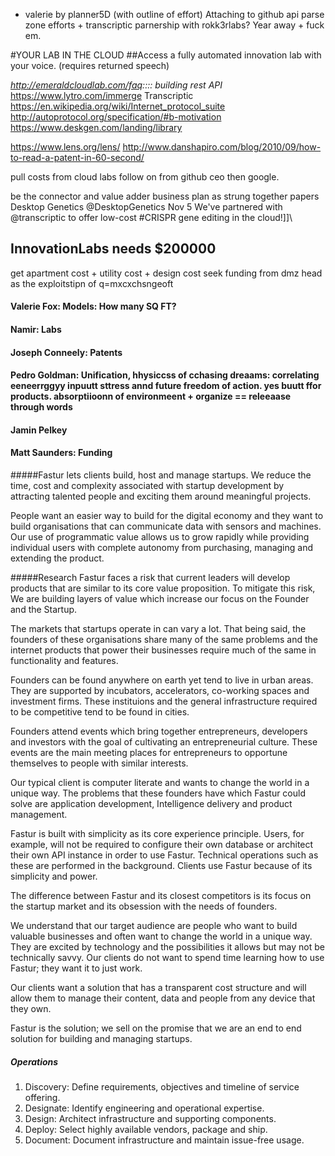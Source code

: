 - valerie by planner5D (with outline of effort)
Attaching to github
api parse zone efforts + transcriptic
parnership with rokk3rlabs? Year away + fuck em.

#YOUR LAB IN THE CLOUD
##Access a fully automated innovation lab with your voice. (requires returned speech)

*http://emeraldcloudlab.com/faq:::: building rest API*
https://www.lytro.com/immerge
Transcriptic
https://en.wikipedia.org/wiki/Internet_protocol_suite
http://autoprotocol.org/specification/#b-motivation
https://www.deskgen.com/landing/library

https://www.lens.org/lens/
http://www.danshapiro.com/blog/2010/09/how-to-read-a-patent-in-60-second/

pull costs from cloud labs
follow on from github ceo then google.

be the connector and value adder
business plan as strung together papers
Desktop Genetics ‏@DesktopGenetics  Nov 5
We've partnered with @transcriptic to offer low-cost #CRISPR gene editing in the cloud!]]\


## InnovationLabs needs $200000
get apartment cost + utility cost + design cost
seek funding from dmz head
as the exploitstipn of q=mxcxchsngeoft
#### Valerie Fox: Models: How many SQ FT?
#### Namir: Labs 
#### Joseph Conneely: Patents
#### Pedro Goldman: Unification, hhysiccss of cchasing dreaams: correlating eeneerrggyy inpuutt sttress annd future freedom of action. yes buutt ffor products. absorptiioonn of environmeent + organize == releeaase through words
#### Jamin Pelkey
#### Matt Saunders: Funding



#####Fastur lets clients build, host and manage startups. 
We reduce the time, cost and complexity associated with startup development by attracting talented people and exciting them around meaningful projects. 

People want an easier way to build for the digital economy and they want to build organisations that can communicate data with sensors and machines. Our use of programmatic value allows us to grow rapidly while providing individual users with complete autonomy from purchasing, managing and extending the product.

#####Research
Fastur faces a risk that current leaders will develop products that are similar to its core value proposition. To mitigate this risk, We are building layers of value which increase our focus on the Founder and the Startup.

The markets that startups operate in can vary a lot. That being said, the founders of these organisations share many of the same problems and the internet products that power their businesses require much of the same in functionality and features.

Founders can be found anywhere on earth yet tend to live in urban areas. They are supported by incubators, accelerators, co-working spaces and investment firms. These instituions and the general infrastructure required to be competitive tend to be found in cities.

Founders attend events which bring together entrepreneurs, developers and investors with the goal of cultivating an entrepreneurial culture. These events are the main meeting places for entrepreneurs to opportune themselves to people with similar interests.

Our typical client is computer literate and wants to change the world in a unique way. The problems that these founders have which Fastur could solve are application development, Intelligence delivery and product management.

Fastur is built with simplicity as its core experience principle. Users, for example, will not be required to configure their own database or architect their own API instance in order to use Fastur. Technical operations such as these are performed in the background. Clients use Fastur because of its simplicity and power. 

The difference between Fastur and its closest competitors is its focus on the startup market and its obsession with the needs of founders.

We understand that our target audience are people who want to build valuable businesses and often want to change the world in a unique way. They are excited by technology and the possibilities it allows but may not be technically savvy. Our clients do not want to spend time learning how to use Fastur; they want it to just work.

Our clients want a solution that has a transparent cost structure and will allow them to manage their content, data and people from any device that they own.

Fastur is the solution; we sell on the promise that we are an end to end solution for building and managing startups.

##### Operations 
1.	Discovery:	Define requirements, objectives and timeline of service offering.
2.	Designate: 	Identify engineering and operational expertise.
3.	Design: Architect infrastructure and supporting components.
4.	Deploy: Select highly available vendors, package and ship.
5.	Document: Document infrastructure and maintain issue-free usage.
